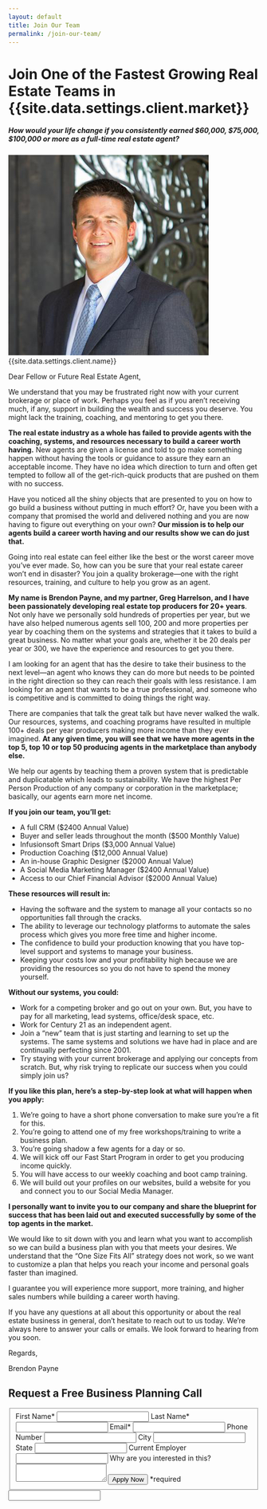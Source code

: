 ```yaml
---
layout: default
title: Join Our Team
permalink: /join-our-team/
---
```


<div class="join-our-team">
<h1 class="join-us">Join One of the Fastest Growing Real Estate Teams in {{site.data.settings.client.market}}</h1>
<h5 class="join-us-subtitle">How would your life change if you consistently earned $60,000, $75,000, $100,000 or more as a full-time real estate agent?</h5>
<div class="recruiting-photo">
<span class="client-image-container">
<img src="/img/headshot.JPG" alt="{{site.data.settings.client.name}}" class="client-image"/>
</span>
<figcaption class="caption">{{site.data.settings.client.name}}</figcaption>
</div>


<p>Dear Fellow or Future Real Estate Agent,</p>

<p>We understand that you may be frustrated right now with your current brokerage or place of work. Perhaps you feel as if you aren’t receiving much, if any, support in building the wealth and success you deserve. You might lack the training, coaching, and mentoring to get you there.</p>

<p><strong>The real estate industry as a whole has failed to provide agents with the coaching, systems, and resources necessary to build a career worth having.</strong> New agents are given a license and told to go make something happen without having the tools or guidance to assure they earn an acceptable income. They have no idea which direction to turn and often get tempted to follow all of the get-rich-quick products that are pushed on them with no success.</p>

<p>Have you noticed all the shiny objects that are presented to you on how to go build a business without putting in much effort? Or, have you been with a company that promised the world and delivered nothing and you are now having to figure out everything on your own? <strong>Our mission is to help our agents build a career worth having and our results show we can do just that.</strong></p>

<p>Going into real estate can feel either like the best or the worst career move you’ve ever made. So, how can you be sure that your real estate career won’t end in disaster? You join a quality brokerage—one with the right resources, training, and culture to help you grow as an agent.</p>

<p><strong>My name is Brendon Payne, and my partner, Greg Harrelson, and I have been passionately developing real estate top producers for 20+ years</strong>. Not only have we personally sold hundreds of properties per year, but we have also helped numerous agents sell 100, 200 and more properties per year by coaching them on the systems and strategies that it takes to build a great business. No matter what your goals are, whether it be 20 deals per year or 300, we have the experience and resources to get you there.</p>

<p>I am looking for an agent that has the desire to take their business to the next level—an agent who knows they can do more but needs to be pointed in the right direction so they can reach their goals with less resistance. I am looking for an agent that wants to be a true professional, and someone who is competitive and is committed to doing things the right way.</p>

<p>There are companies that talk the great talk but have never walked the walk. Our resources, systems, and coaching programs have resulted in multiple 100+ deals per year producers making more income than they ever imagined. <strong>At any given time, you will see that we have more agents in the top 5, top 10 or top 50 producing agents in the marketplace than anybody else.</strong></p>

<p>We help our agents by teaching them a proven system that is predictable and duplicatable which leads to sustainability. We have the highest Per Person Production of any company or corporation in the marketplace; basically, our agents earn more net income.</p>

<p><strong>If you join our team, you’ll get:</strong>
<ul class="indent">
<li>A full CRM ($2400 Annual Value) </li>
<li>Buyer and seller leads throughout the month ($500 Monthly Value) </li>
<li>Infusionsoft Smart Drips ($3,000 Annual Value) </li>
<li>Production Coaching ($12,000 Annual Value)</li>
<li>An in-house Graphic Designer ($2000 Annual Value)</li>
<li>A Social Media Marketing Manager ($2400 Annual Value)</li>
<li>Access to our Chief Financial Advisor ($2000 Annual Value)</li>
</ul></p>

<p><strong>These resources will result in:</strong>
<ul class="indent">
<li>Having the software and the system to manage all your contacts so no opportunities fall through the cracks.</li>
<li>The ability to leverage our technology platforms to automate the sales process which gives you more free time and higher income.</li>
<li>The confidence to build your production knowing that you have top-level support and systems to manage your business.</li>
<li>Keeping your costs low and your profitability high because we are providing the resources so you do not have to spend the money yourself.</li>
</ul></p>

<p><strong>Without our systems, you could:</strong>
<ul class="indent">
<li>Work for a competing broker and go out on your own. But, you have to pay for all marketing, lead systems, office/desk space, etc.</li>
<li>Work for Century 21 as an independent agent.</li>
<li>Join a “new” team that is just starting and learning to set up the systems. The same systems and solutions we have had in place and are continually perfecting since 2001.</li>
<li>Try staying with your current brokerage and applying our concepts from scratch. But, why risk trying to replicate our success when you could simply join us?</li>
</ul></p>

<p><strong>If you like this plan, here’s a step-by-step look at what will happen when you apply:</strong>
<ol class="indent">
<li>We’re going to have a short phone conversation to make sure you’re a fit for this. </li>
<li>You’re going to attend one of my free workshops/training to write a business plan. </li>
<li>You’re going shadow a few agents for a day or so. </li>
<li>We will kick off our Fast Start Program in order to get you producing income quickly.</li>
<li>You will have access to our weekly coaching and boot camp training.</li>
<li>We will build out your profiles on our websites, build a website for you and connect you to our Social Media Manager.</li>
</ol></p>

<p><strong>I personally want to invite you to our company and share the blueprint for success that has been laid out and executed successfully by some of the top agents in the market.</strong></p>

<p>We would like to sit down with you and learn what you want to accomplish so we can build a business plan with you that meets your desires. We understand that the “One Size Fits All” strategy does not work, so we want to customize a plan that helps you reach your income and personal goals faster than imagined.</p>

<p>I guarantee you will experience more support, more training, and higher sales numbers while building a career worth having.</p>

<p>If you have any questions at all about this opportunity or about the real estate business in general, don’t hesitate to reach out to us today. We’re always here to answer your calls or emails. We look forward to hearing from you soon.</p>

<p>Regards,</p>

<p>Brendon Payne</p>



<h2 class="recruiting">Request a Free Business Planning Call</h2>

<form method="post" class="home-value cta-forms" action="https://formspree.io/{{site.data.settings.client.email}}" onsubmit="return setReturn()">
					<fieldset><label for="firstname">First Name*</label> <input type="text" required="" name="firstname" /> <label for="lastname">Last Name*</label> <input type="text" required="" name="lastname" /> <label for="email">Email*</label> <input type="text" name="name" /> <label for="phone">Phone Number </label> <input type="tel" name="phone" />
						<!--base32-c9gq6t9k68pkcd3jcwpp4rbkcmtk4-base32--><label for="city">City </label> <input type="text" name="city" /> <label for="state">State </label> <input type="text" name="state" /> <label for="employer">Current Employer </label> <input type="text" name="employer" /> <label for="message">Why are you interested in this? </label><textarea name="employer"></textarea>
						<!--base32-c9gq6t9k68pk8cbme5gq4uv4cguqachj70r2urk1edjk6cg-base32--><input class="submit light-light" type="submit" value="Apply Now" name="submitrecruitingForm" /> <span class="asterisk">*required</span></fieldset>
					<!--base32-c9gq6t9k68pk8c9he1t7cxkecdkpedhpe9h6at3me5r7ee1kddhpwx9q71up4tb3f1u6mc3mdcwp6vkg6rw3gc1dc9gq6t9k68-base32-->
					<div class="hidden"><input type="hidden" value="{{site.data.settings.client.email}}" name="_to" /> <input type="hidden" value="Recruiting Contact Request Message From Your Vyral Careers and Training Video Blog" name="_subject" /> <input type="text" name="_gotcha" /></div>
				</form>
